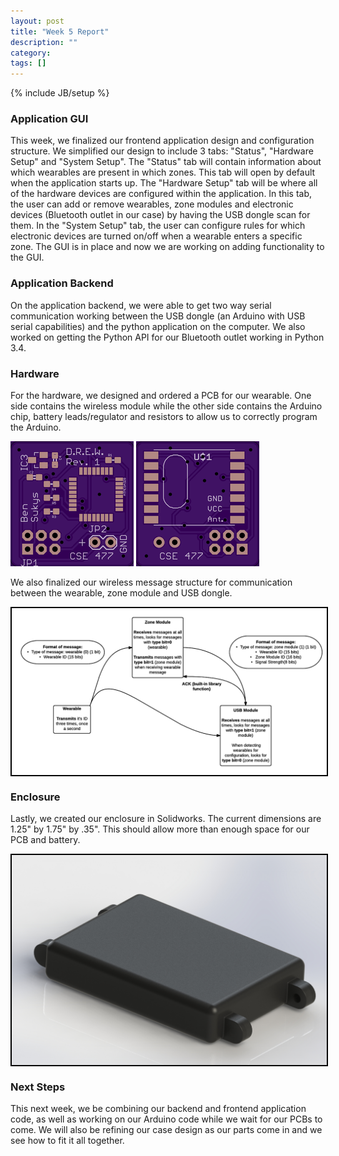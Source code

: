 ```yaml
---
layout: post
title: "Week 5 Report"
description: ""
category: 
tags: []
---
```

{% include JB/setup %}

### Application GUI
This week, we finalized our frontend application design and configuration structure.  We simplified our design to include 3 tabs: "Status", "Hardware Setup" and "System Setup".  The "Status" tab will contain information about which wearables are present in which zones.  This tab will open by default when the application starts up.  The "Hardware Setup" tab will be where all of the hardware devices are configured within the application.  In this tab, the user can add or remove wearables, zone modules and electronic devices (Bluetooth outlet in our case) by having the USB dongle scan for them.  In the "System Setup" tab, the user can configure rules for which electronic devices are turned on/off when a wearable enters a specific zone.  The GUI is in place and now we are working on adding functionality to the GUI.

### Application Backend
On the application backend, we were able to get two way serial communication working between the USB dongle (an Arduino with USB serial capabilities) and the python application on the computer.  We also worked on getting the Python API for our Bluetooth outlet working in Python 3.4.

### Hardware
For the hardware, we designed and ordered a PCB for our wearable.  One side contains the wireless module while the other side contains the Arduino chip, battery leads/regulator and resistors to allow us to correctly program the Arduino.

<img src="https://github.com/danhipke/danhipke.github.io/raw/master/images/PCB1.png">
<img src="https://github.com/danhipke/danhipke.github.io/raw/master/images/PCB2.png">

We also finalized our wireless message structure for communication between the wearable, zone module and USB dongle.

<img src="https://github.com/danhipke/danhipke.github.io/raw/master/images/wireless_message_format.png" style="width:800px;border:2px solid black;display:block;margin-left:auto;margin-right:auto">

### Enclosure
Lastly, we created our enclosure in Solidworks.  The current dimensions are 1.25" by 1.75" by .35".  This should allow more than enough space for our PCB and battery.

<img src="https://github.com/danhipke/danhipke.github.io/raw/master/images/enclosure.JPG" style="width:800px;border:2px solid black;display:block;margin-left:auto;margin-right:auto">

### Next Steps
This next week, we be combining our backend and frontend application code, as well as working on our Arduino code while we wait for our PCBs to come.  We will also be refining our case design as our parts come in and we see how to fit it all together.
